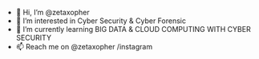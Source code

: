 - 👋 Hi, I’m @zetaxopher
- 👀 I’m interested in Cyber Security & Cyber Forensic
- 🌱 I’m currently learning BIG DATA & CLOUD COMPUTING WITH CYBER SECURITY
- 📫 Reach me on @zetaxopher /instagram

